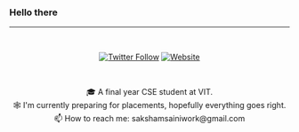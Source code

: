 ### Hello there
<!--
**saqsham/saqsham** is a ✨ _special_ ✨ repository because its `README.md` (this file) appears on your GitHub profile.

Here are some ideas to get you started:

- 
- 🌱 I’m currently learning ...
- 👯 I’m looking to collaborate on 
🔭 I’m currently...
- 🤔 I’m looking for help with ...
- 💬 Ask me about ...
- 😄 Pronouns: ...
- ⚡ Fun fact: ...
-->
<hr>
<br>

<p align="center">
    <a href="https://twitter.com/saqshams"><img alt="Twitter Follow" src="https://img.shields.io/twitter/follow/saqshams?color=09f&label=%40saqshams&logo=twitter&logoColor=09f&style=for-the-badge&labelColor=black"></a>
    <a href="https://www.saqsham.me"><img alt="Website" src="https://img.shields.io/website?style=for-the-badge&up_color=blue&up_message=blog&url=https%3A%2F%2Fwww.saqsham.me&labelColor=black"></a>
</p>

<br>    

<p align="center">
🎓 A final year CSE student at VIT.
<br>
🕸 I'm currently preparing for placements, hopefully everything goes right.
<br>  
📫 How to reach me: sakshamsainiwork@gmail.com
<br>

</p>
